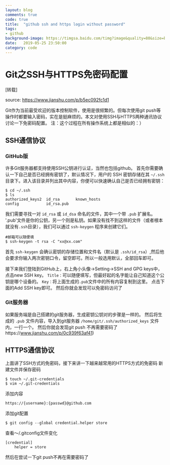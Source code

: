 ```yaml
---
layout: blog
comments: true
code: true
title:  "github ssh and https login without password"
tags:
- github
background-image: https://timgsa.baidu.com/timg?image&quality=80&size=b9999_10000&sec=1559496724&di=e5e41a8b0fa0405c8b6a148fd4cdf506&imgtype=jpg&er=1&src=http%3A%2F%2Fcdn4.freepik.com%2Fimage%2Fth%2F318-41747.jpg
date:   2019-05-25 23:50:00
category: code
---
```


# Git之SSH与HTTPS免密码配置

[转载]

source: <https://www.jianshu.com/p/b5ec092fc1d1>

Git作为当前最受欢迎的版本控制软件，使用是很频繁的。但每次使用git push等操作时都要输入密码，实在是挺麻烦的。本文对使用SSH与HTTPS两种通讯协议讨论一下免密码配置。
注：这个过程在所有操作系统上都是相似的：）

## SSH通信协议

### GitHub版

许多Git服务器都支持使用SSH公钥进行认证，当然也包括github。
首先你需要确认一下自己是否已经拥有密钥了，默认情况下，用户的 SSH 密钥存储在其 `~/.ssh` 目录下。进入该目录并列出其中内容，你便可以快速确认自己是否已经拥有密钥：

```
$ cd ~/.ssh
$ ls
authorized_keys2  id_rsa       known_hosts
config            id_rsa.pub
```

我们需要寻找一对 `id_rsa` 或 `id_dsa` 命名的文件，其中一个带 `.pub` 扩展名。 '.pub'文件是你的公钥，另一个则是私钥。如果没有找不到这样的文件（或者根本就没有`.ssh`目录），我们可以通过 `ssh-keygen` 程序来创建它们。

```
#邮箱可以随便填
$ ssh-keygen -t rsa -C "xx@xx.com"
```

首先 `ssh-keygen` 会确认密钥的存储位置和文件名（默认是 `.ssh/id_rsa`）,然后他会要求你输入两次密钥口令，留空即可。所以一般选用默认，全部回车即可。

接下来我们登陆到GitHub上，右上角小头像->Setting->SSH and GPG keys中，点击new SSH key。
`Title：`可以随便填写，但最好起的名字能让自己知道这个公钥是哪个设备的。
`Key：`将上面生成的`.pub`文件中的所有内容复制到这里。
点击下面的Add SSH key即可。
然后你就会发现可以免密码访问了

### Git服务器

如果服务端是自己搭建的git服务器，生成密钥公钥对的步骤是一样的。
然后将生成的 `.pub` 文件内容，导入到git服务器 `/home/git/.ssh/authorized_keys` 文件内，一行一个。
然后你就会发现git push 不再需要密码了https://www.jianshu.com/p/0c939f63af41)

## HTTPS通信协议

上面讲了SSH方式的免密码，接下来讲一下越来越常用的HTTPS方式的免密码
新建文件并保存密码

```
$ touch ~/.git-credentials
$ vim ~/.git-credentials
```

添加内容

```
https://{username}:{passwd}@github.com
```

添加git配置

```
$ git config --global credential.helper store
```

查看～/.gitconfig文件变化

```
[credential]
    helper = store
```

然后在尝试一下git push不再在需要密码了
